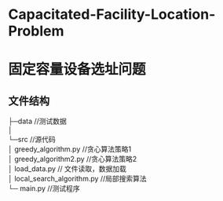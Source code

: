 # Capacitated-Facility-Location-Problem
# 固定容量设备选址问题


## 文件结构
├─data //测试数据 <br>
│<br>
└─src //源代码<br>
    │  greedy_algorithm.py //贪心算法策略1<br>
    │  greedy_algorithm2.py //贪心算法策略2<br>
    │  load_data.py // 文件读取，数据加载<br>
    │  local_search_algorithm.py //局部搜索算法<br>
    └─ main.py //测试程序<br>
    
